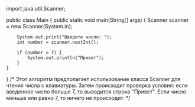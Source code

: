 import java.util.Scanner;

public class Main {
    public static void main(String[] args) {
        Scanner scanner = new Scanner(System.in);

        System.out.print("Введите число: ");
        int number = scanner.nextInt();

        if (number > 7) {
            System.out.println("Привет");
        }
    }
}
/* Этот алгоритм предполагает использование класса Scanner для чтения числа с клавиатуры.
Затем происходит проверка условия: если введенное число больше 7, то выводится строка "Привет". 
Если число меньше или равно 7, то ничего не происходит. */

